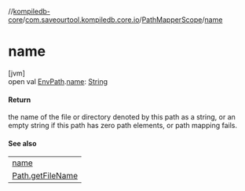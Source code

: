 //[kompiledb-core](../../../index.md)/[com.saveourtool.kompiledb.core.io](../index.md)/[PathMapperScope](index.md)/[name](name.md)

# name

[jvm]\
open val [EnvPath](../../com.saveourtool.kompiledb.core/-env-path/index.md).[name](name.md): [String](https://kotlinlang.org/api/latest/jvm/stdlib/kotlin/-string/index.html)

#### Return

the name of the file or directory denoted by this path as a string, or an empty string if this path has zero path elements, or path mapping fails.

#### See also

| |
|---|
| [name](https://kotlinlang.org/api/latest/jvm/stdlib/kotlin.io.path/index.html) |
| [Path.getFileName](https://docs.oracle.com/javase/8/docs/api/java/nio/file/Path.html#getFileName--) |
